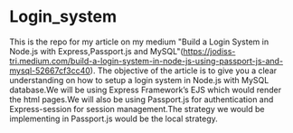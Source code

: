 # Login_system
This is the repo for my article on my medium "Build a Login System in Node.js with Express,Passport.js and MySQL"(https://jodiss-tri.medium.com/build-a-login-system-in-node-js-using-passport-js-and-mysql-52667cf3cc40).
The objective of the article is to give you a clear understanding on how to setup a login system in Node.js with MySQL database.We will be using Express Framework’s EJS which would render the html pages.We will also be using Passport.js for authentication and Express-session for session management.The strategy we would be implementing in Passport.js would be the local strategy.
